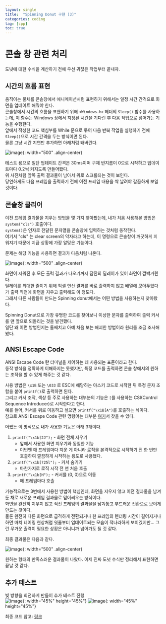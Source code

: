 ```yaml
---
layout: single
title:  "Spinning Donut 구현 (3)"
categories: coding
tag: [cpp]
toc: true
---
```


# 콘솔 창 관련 처리

도넛에 대한 수식을 계산하기 전에 우선 귀찮은 작업부터 끝내자.  

## 시간의 흐름 표현
움직이는 물체를 콘솔창에서 애니메이션처럼 표현하기 위해서는 일정 시간 간격으로 화면을 업데이트 해줘야 한다.  
콘솔창에서 시간의 흐름을 표현하기 위해 `<Windows.h>` 헤더의 `Sleep()` 함수를 사용하는데, 이 함수는 Windows 상에서 지정된 시간을 기다린 후 다음 작업으로 넘어가는 기능을 수행한다.  
앞에서 작성한 코드 핵심부를 While 문으로 묶어 다음 반복 작업을 실행하기 전에 `Sleep()`으로 시간 간격을 두는 방식이면 된다.  
물론 그냥 시간 지연만 추가하면 아래처럼 돼버린다.  

![image](https://jm911.github.io/assets/images/240515/1.gif){: width="500" .align-center}

테스트 용으로 일단 업데이트 간격은 30ms이며 구체 반지름이 0으로 시작하고 업데이트마다 0.2씩 커지도록 만들어봤다.  
위 사진처럼 앞쪽 출력 결과물이 남아서 위로 스크롤되는 것이 보인다.  
당연하게도 다음 프레임을 출력하기 전에 이전 프레임 내용을 싹 날려야 갈끔하게 보일 것이다.  


## 콘솔창 클리어

이전 프레임 결과물을 지우는 방법을 몇 가지 찾아봤는데, 내가 처음 사용해본 방법은 `system("cls")` 호출이다.  
`system()`은 인자로 전달된 문자열을 콘솔창에 입력하는 것처럼 동작한다.  
여기서 "cls" 는 clear screen의 약자라고 하는데, 이 명령으로 콘솔창이 깨끗하게 지워지기 때문에 지금 상황에 가장 알맞은 기능이다.  

문제는 해당 기능을 사용하면 결과가 다음처럼 나온다.  

![image](https://jm911.github.io/assets/images/240515/2.gif){: width="500" .align-center}  

화면이 지워진 후 모든 출력 결과가 나오기까지 잠깐의 딜레이가 있어 화면이 깜박거린다.  
딜레이를 최대한 줄이기 위해 픽셀 연산 결과를 바로 출력하지 않고 배열에 모아두었다가 출력 직전에 화면을 지우고 출력해도 이 정도다.  
그래서 다른 사람들이 만드는 Spinning donut에서는 어떤 방법을 사용하는지 찾아봤다.  

Spinning Donut으로 가장 유명한 코드를 찾아보니 이상한 문자를 출력하여 출력 커서를 맨 앞으로 되돌리는 것을 발견했다.  
일단 왜 이런 방법인지는 둘째치고 아예 처음 보는 해괴한 방법이라 원리를 조금 조사해봤다.  
  

## ANSI Escape Code

ANSI Escape Code 란 터미널을 제어하는 데 사용되는 표준이라고 한다.  
동작 방식을 정확하게 이해하지는 못했지만, 특정 코드를 출력하면 콘솔 창에서의 원하는 조작을 할 수 있게 해주는 것 같다.  
  
사용 방법은 `\x1B` 또는 `\033` 로 ESC에 해당하는 아스키 코드로 시작한 뒤 특정 문자 조합을 붙여 `printf()`로 출력하면 된다.  
그리고 커서 조작, 색상 등 주로 사용하는 대부분의 기능은 `[`를 사용하는 CSI(Control Sequence Introducer)로 시작한다고 한다.  
예를 들어, 커서를 위로 이동하고 싶으면 `printf("\x1B[A")`를 호출하는 식이다.  
참고로 ANSI Escape Code 관련 명령어는 대부분 [여기](https://gist.github.com/fnky/458719343aabd01cfb17a3a4f7296797)서 찾을 수 있다.  
  
어쨌든 이 방식으로 내가 사용한 기능은 아래 3개이다.  
1. `printf("\x1b[2J");` - 화면 전체 지우기
    - 앞에서 사용한 화면 지우기와 동일한 기능
    - 이번엔 매 프레임마다 지운 게 아니라 로직을 본격적으로 시작하기 전 한 번만 호출하여 깔끔하게 시작하는 용도로 사용했다.
2. `printf("\x1b[?25l");` - 커서 숨기기
    - 마찬가지로 로직 시작 전 맨 처음 호출
3. `printf("\x1b[H");` - 커서를 (0, 0)으로 이동
    - 매 프레임마다 호출
  
기능적으로는 3번에서 사용한 방법이 핵심인데, 화면을 지우지 않고 이전 결과물을 남겨둔 채로 새로운 프레임 결과물로 덮어씌우는 방식이다.  
화면을 완전히 지우지 않고 직전 프레임의 결과물을 남겨놓고 부드러운 전환으로 보이게 만드는 것이다.  
물론 완전히 다른 화면으로 급격하게 전환되거나 한 프레임의 렌더링 시간이 길어지거나 하면 마치 테어링 현상처럼 윗줄부터 업데이트되는 모습이 적나라하게 보이겠지만... 그런 무거운 출력이 필요한 상황은 아니니까 넘어가도 될 것 같다.  
  
최종 결과물은 다음과 같다.  
  
![image](https://jm911.github.io/assets/images/240515/3.gif){: width="500" .align-center}  

원하는 형태의 만족스러운 결과물이 나왔다. 이제 진짜 도넛 수식만 정리해서 표현하면 끝날 것 같다.  


## 추가 테스트

빛 방향을 회전하게 만들어 추가 테스트 진행  
![image](https://jm911.github.io/assets/images/240515/4.gif){: width="45%" height="45%"}
![image](https://jm911.github.io/assets/images/240515/5.gif){: width="45%" height="45%"}


최종 코드 참고: [링크](https://jm911.github.io/assets/images/240515/SpinningDonut.cpp)



